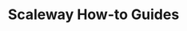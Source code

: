 ---
title: Scaleway How-to Guides
meta_desc: |
    Tutorials for using infrastructure as code in the Pulumi Scaleway package
layout: how-to
---